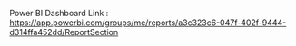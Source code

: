 Power BI Dashboard Link : https://app.powerbi.com/groups/me/reports/a3c323c6-047f-402f-9444-d314ffa452dd/ReportSection
